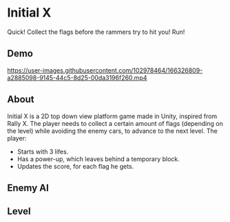 # Initial X
Quick! Collect the flags before the rammers try to hit you! Run!

## Demo
https://user-images.githubusercontent.com/102978464/166326809-a2885098-9145-44c5-8d25-00da3196f260.mp4

##  About 
Initial X is a 2D top down view platform game made in Unity, inspired from Rally X. The player needs to collect a certain amount of flags (depending on the level) while avoiding the enemy cars, to advance to the next level. 
The player:
  - Starts with 3 lifes.
  - Has a power-up, which leaves behind a temporary block.
  - Updates the score, for each flag he gets.

## Enemy AI



## Level
